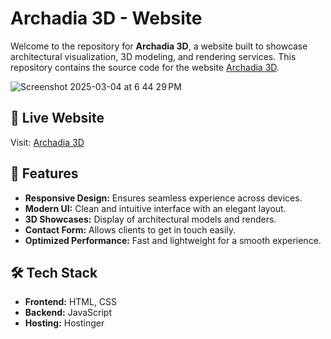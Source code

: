 # Archadia 3D - Website

Welcome to the repository for **Archadia 3D**, a website built to showcase architectural visualization, 3D modeling, and rendering services. This repository contains the source code for the website [Archadia 3D](https://archadia3d.co.in/).

![Screenshot 2025-03-04 at 6 44 29 PM](https://github.com/user-attachments/assets/707b9e4e-b54e-4eeb-8499-173e2655808a)

## 🚀 Live Website
Visit: [Archadia 3D](https://archadia3d.co.in/)

## 📌 Features
- **Responsive Design:** Ensures seamless experience across devices.
- **Modern UI:** Clean and intuitive interface with an elegant layout.
- **3D Showcases:** Display of architectural models and renders.
- **Contact Form:** Allows clients to get in touch easily.
- **Optimized Performance:** Fast and lightweight for a smooth experience.

## 🛠 Tech Stack
- **Frontend:** HTML, CSS 
- **Backend:** JavaScript
- **Hosting:** Hostinger


